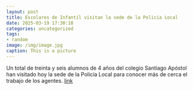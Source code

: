 ```yaml
---
layout: post
title: Escolares de Infantil visitan la sede de la Policía Local
date: 2025-03-19 17:30:18
categories: uncategorized
tags:
- random
image: /img/image.jpg
caption: This is a picture
---
```

 Un total de treinta y seis alumnos de 4 años del colegio Santiago Apóstol han visitado hoy la sede de la Policía Local para conocer más de cerca el trabajo de los agentes.   [link](https://www.ayto-villacanada.es/noticias/escolares-de-infantil-visitan-la-sede-de-la-policia-local/)
